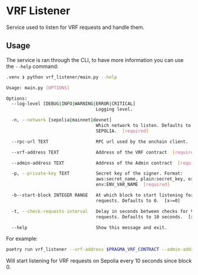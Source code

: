 # VRF Listener

Service used to listen for VRF requests and handle them.

## Usage

The service is ran through the CLI, to have more information you can use the `--help` command:

```bash
.venv ❯ python vrf_listener/main.py --help

Usage: main.py [OPTIONS]

Options:
  --log-level [DEBUG|INFO|WARNING|ERROR|CRITICAL]
                                  Logging level.

  -n, --network [sepolia|mainnet|devnet]
                                  Which network to listen. Defaults to
                                  SEPOLIA.  [required]

  --rpc-url TEXT                  RPC url used by the onchain client.

  --vrf-address TEXT              Address of the VRF contract  [required]

  --admin-address TEXT            Address of the Admin contract  [required]

  -p, --private-key TEXT          Secret key of the signer. Format:
                                  aws:secret_name, plain:secret_key, or
                                  env:ENV_VAR_NAME  [required]

  -b--start-block INTEGER RANGE   At which block to start listening for VRF
                                  requests. Defaults to 0.  [x>=0]

  -t, --check-requests-interval   Delay in seconds between checks for VRF
                                  requests. Defaults to 10 seconds.  [x>=0]

  --help                          Show this message and exit.
```

For example:

```sh
poetry run vrf_listener --vrf-address $PRAGMA_VRF_CONTRACT --admin-address $PRAGMA_ORACLE_ADMIN --private-key plain:$PRAGMA_ADMIN_PV_KEY
```

Will start listening for VRF requests on Sepolia every 10 seconds since block 0.
